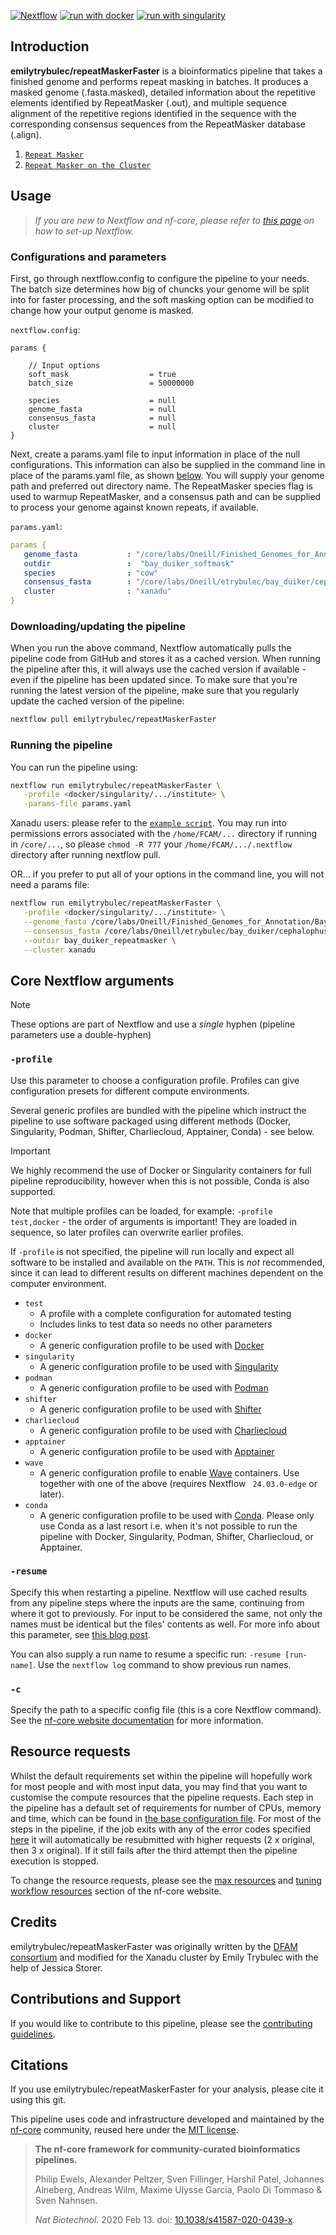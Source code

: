 [![Nextflow](https://img.shields.io/badge/nextflow%20DSL2-%E2%89%A523.04.0-23aa62.svg)](https://www.nextflow.io/)
[![run with docker](https://img.shields.io/badge/run%20with-docker-0db7ed?labelColor=000000&logo=docker)](https://www.docker.com/)
[![run with singularity](https://img.shields.io/badge/run%20with-singularity-1d355c.svg?labelColor=000000)](https://sylabs.io/docs/)

## Introduction

**emilytrybulec/repeatMaskerFaster** is a bioinformatics pipeline that takes a finished genome and performs repeat masking in batches. It produces a masked genome (.fasta.masked), detailed information about the repetitive elements identified by RepeatMasker (.out), and multiple sequence alignment of the repetitive regions identified in the sequence with the corresponding consensus sequences from the RepeatMasker database (.align). 

1. [`Repeat Masker`](https://www.repeatmasker.org/)
2. [`Repeat Masker on the Cluster`](https://github.com/Dfam-consortium/RepeatMasker_Nextflow)
   

## Usage

> _If you are new to Nextflow and nf-core, please refer to [this page](https://nf-co.re/docs/usage/installation) on how to set-up Nextflow._

### Configurations and parameters

First, go through nextflow.config to configure the pipeline to your needs. The batch size determines how big of chuncks your genome will be split into for faster processing, and the soft masking option can be modified to change how your output genome is masked.  


`nextflow.config`:

```config
params {

    // Input options
    soft_mask                  = true
    batch_size                 = 50000000

    species                    = null
    genome_fasta               = null
    consensus_fasta            = null
    cluster                    = null
}
```


Next, create a params.yaml file to input information in place of the null configurations. This information can also be supplied in the command line in place of the params.yaml file, as shown [below](#running-the-pipeline). You will supply your genome path and preferred out directory name. The RepeatMasker species flag is used to warmup RepeatMasker, and a consensus path and can be supplied to process your genome against known repeats, if available.     
  
`params.yaml`:

```yaml
params {
   genome_fasta           : "/core/labs/Oneill/Finished_Genomes_for_Annotation/BayDuikerCDO11_5Jan2023_RaconR3.fasta"
   outdir                 :  "bay_duiker_softmask"
   species                : "cow"
   consensus_fasta        : "/core/labs/Oneill/etrybulec/bay_duiker/cephalophus_dorsalis_ad.fa"
   cluster                : "xanadu"
}
```

### Downloading/updating the pipeline

When you run the above command, Nextflow automatically pulls the pipeline code from GitHub and stores it as a cached version. When running the pipeline after this, it will always use the cached version if available - even if the pipeline has been updated since. To make sure that you're running the latest version of the pipeline, make sure that you regularly update the cached version of the pipeline:

```bash
nextflow pull emilytrybulec/repeatMaskerFaster
```

### Running the pipeline

You can run the pipeline using:

```bash
nextflow run emilytrybulec/repeatMaskerFaster \
   -profile <docker/singularity/.../institute> \
   -params-file params.yaml
```

Xanadu users: please refer to the [`example script`](https://github.com/emilytrybulec/repeatMaskerFaster/blob/main/nextflow.sh). You may run into permissions errors associated with the `/home/FCAM/...` directory if running in `/core/...`, so please `chmod -R 777` your `/home/FCAM/.../.nextflow` directory after running nextflow pull.     

OR... if you prefer to put all of your options in the command line, you will not need a params file:  
```bash
nextflow run emilytrybulec/repeatMaskerFaster \
   -profile <docker/singularity/.../institute> \
   --genome_fasta /core/labs/Oneill/Finished_Genomes_for_Annotation/BayDuikerCDO11_5Jan2023_RaconR3.fasta \
   --consensus_fasta /core/labs/Oneill/etrybulec/bay_duiker/cephalophus_dorsalis_ad.fa \
   --outdir bay_duiker_repeatmasker \
   --cluster xanadu
```

## Core Nextflow arguments

> [!NOTE]
> These options are part of Nextflow and use a _single_ hyphen (pipeline parameters use a double-hyphen)

### `-profile`

Use this parameter to choose a configuration profile. Profiles can give configuration presets for different compute environments.

Several generic profiles are bundled with the pipeline which instruct the pipeline to use software packaged using different methods (Docker, Singularity, Podman, Shifter, Charliecloud, Apptainer, Conda) - see below.

> [!IMPORTANT]
> We highly recommend the use of Docker or Singularity containers for full pipeline reproducibility, however when this is not possible, Conda is also supported.

Note that multiple profiles can be loaded, for example: `-profile test,docker` - the order of arguments is important!
They are loaded in sequence, so later profiles can overwrite earlier profiles.

If `-profile` is not specified, the pipeline will run locally and expect all software to be installed and available on the `PATH`. This is _not_ recommended, since it can lead to different results on different machines dependent on the computer environment.

- `test`
  - A profile with a complete configuration for automated testing
  - Includes links to test data so needs no other parameters
- `docker`
  - A generic configuration profile to be used with [Docker](https://docker.com/)
- `singularity`
  - A generic configuration profile to be used with [Singularity](https://sylabs.io/docs/)
- `podman`
  - A generic configuration profile to be used with [Podman](https://podman.io/)
- `shifter`
  - A generic configuration profile to be used with [Shifter](https://nersc.gitlab.io/development/shifter/how-to-use/)
- `charliecloud`
  - A generic configuration profile to be used with [Charliecloud](https://hpc.github.io/charliecloud/)
- `apptainer`
  - A generic configuration profile to be used with [Apptainer](https://apptainer.org/)
- `wave`
  - A generic configuration profile to enable [Wave](https://seqera.io/wave/) containers. Use together with one of the above (requires Nextflow ` 24.03.0-edge` or later).
- `conda`
  - A generic configuration profile to be used with [Conda](https://conda.io/docs/). Please only use Conda as a last resort i.e. when it's not possible to run the pipeline with Docker, Singularity, Podman, Shifter, Charliecloud, or Apptainer.

### `-resume`

Specify this when restarting a pipeline. Nextflow will use cached results from any pipeline steps where the inputs are the same, continuing from where it got to previously. For input to be considered the same, not only the names must be identical but the files' contents as well. For more info about this parameter, see [this blog post](https://www.nextflow.io/blog/2019/demystifying-nextflow-resume.html).

You can also supply a run name to resume a specific run: `-resume [run-name]`. Use the `nextflow log` command to show previous run names.

### `-c`

Specify the path to a specific config file (this is a core Nextflow command). See the [nf-core website documentation](https://nf-co.re/usage/configuration) for more information.

## Resource requests
Whilst the default requirements set within the pipeline will hopefully work for most people and with most input data, you may find that you want to customise the compute resources that the pipeline requests. Each step in the pipeline has a default set of requirements for number of CPUs, memory and time, which can be found in [the base configuration file](https://github.com/emilytrybulec/repeatMaskerFaster/blob/main/conf/base.config). For most of the steps in the pipeline, if the job exits with any of the error codes specified [here](https://github.com/nf-core/rnaseq/blob/4c27ef5610c87db00c3c5a3eed10b1d161abf575/conf/base.config#L18) it will automatically be resubmitted with higher requests (2 x original, then 3 x original). If it still fails after the third attempt then the pipeline execution is stopped.

To change the resource requests, please see the [max resources](https://nf-co.re/docs/usage/configuration#max-resources) and [tuning workflow resources](https://nf-co.re/docs/usage/configuration#tuning-workflow-resources) section of the nf-core website.


## Credits

emilytrybulec/repeatMaskerFaster was originally written by the [DFAM consortium](https://github.com/Dfam-consortium/RepeatMasker_Nextflow) and modified for the Xanadu cluster by Emily Trybulec with the help of Jessica Storer.


## Contributions and Support

If you would like to contribute to this pipeline, please see the [contributing guidelines](.github/CONTRIBUTING.md).

## Citations
If you use emilytrybulec/repeatMaskerFaster for your analysis, please cite it using this git.


This pipeline uses code and infrastructure developed and maintained by the [nf-core](https://nf-co.re) community, reused here under the [MIT license](https://github.com/nf-core/tools/blob/master/LICENSE).

> **The nf-core framework for community-curated bioinformatics pipelines.**
>
> Philip Ewels, Alexander Peltzer, Sven Fillinger, Harshil Patel, Johannes Alneberg, Andreas Wilm, Maxime Ulysse Garcia, Paolo Di Tommaso & Sven Nahnsen.
>
> _Nat Biotechnol._ 2020 Feb 13. doi: [10.1038/s41587-020-0439-x](https://dx.doi.org/10.1038/s41587-020-0439-x).
